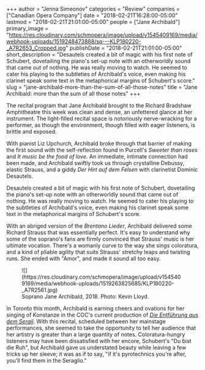 +++
author = "Jenna Simeonov"
categories = "Review"
companies = ["Canadian Opera Company"]
date = "2018-02-21T16:28:00-05:00"
lastmod = "2018-02-21T21:01:00-05:00"
people = ["Jane Archibald"]
primary_image = "https://res.cloudinary.com/schmopera/image/upload/v1545409169/media/webhook-uploads/1519248473888/sq---KLP180220-_A7R2653_Cropped.jpg"
publishDate = "2018-02-21T21:01:00-05:00"
short_description = "Desautels created a bit of magic with his first note of Schubert, dovetailing the piano&#039;s set-up note with an otherworldly sound that came out of nothing. He was really moving to watch. He seemed to cater his playing to the subtleties of Archibald&#039;s voice, even making his clarinet speak some text in the metaphorical margins of Schubert&#039;s score."
slug = "jane-archibald-more-than-the-sum-of-all-those-notes"
title = "Jane Archibald: more than the sum of all those notes"
+++

The recital program that Jane Archibald brought to the Richard Bradshaw Amphitheatre this week was clean and dense, an unfettered glance at her instrument. The light-filled recital space is notoriously nerve-wracking for a performer, as though the environment, though filled with eager listeners, is brittle and exposed. 

With pianist Liz Upchurch, Archibald broke through that barrier of making the first sound with the self-reflection found in Purcell's *Sweeter than roses* and *It music be the food of love*. An immediate, intimate connection had been made, and Archibald swiftly took us through crystalline Debussy, elastic Strauss, and a giddy *Der Hirt auf dem Felsen* with clarinetist Dominic Desautels.

Desautels created a bit of magic with his first note of Schubert, dovetailing the piano's set-up note with an otherworldly sound that came out of nothing. He was really moving to watch. He seemed to cater his playing to the subtleties of Archibald's voice, even making his clarinet speak some text in the metaphorical margins of Schubert's score.

With an abriged version of the *Brentano Lieder*, Archibald delivered some Richard Strauss that was essentially perfect. It's easy to understand why some of the soprano's fans are firmly convinced that Strauss' music is her ultimate vocation. There's a womanly curve to the way she sings coloratura, and a kind of pliable agility that suits Strauss' stretchy leaps and twisting runs. She ended with "Amor", and made it sound all too easy.

<figure data-type="image">
![](https://res.cloudinary.com/schmopera/image/upload/v1545409169/media/webhook-uploads/1519263825685/KLP180220-_A7R2561.jpg)
<figcaption>Soprano Jane Archibald, 2018. Photo: Kevin Lloyd.</figcaption>
</figure>

In Toronto this month, Archibald is earning cheers and ovations for her singing of Konstanze in the COC's current production of [*Die Entführung aus dem Serail*](/never-black-white-abduction-at-the-coc/). With this recital, scheduled between her mainstage performances, she seemed to take the opportunity to tell her audience that her artistry is greater than a large quantity of notes. Coloratura-hungry listeners may have been dissatisfied with her encore, Schubert's "Du bist die Ruh", but Archibald gave us understated beauty while leaving a few tricks up her sleeve; it was as if to say, "if it's pyrotechnics you're after, you'll find them in the Seraglio."
